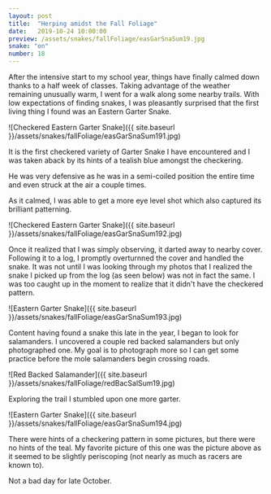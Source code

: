 ```yaml
---
layout: post
title:  "Herping amidst the Fall Foliage"
date:   2019-10-24 10:00:00
preview: /assets/snakes/fallFoliage/easGarSnaSum19.jpg
snake: "on"
number: 18
---
```


After the intensive start to my school year, things have finally calmed down thanks to a half week of classes. Taking advantage of the weather remaining unusually warm, I went for a walk along some nearby trails. With low expectations of finding snakes, I was pleasantly surprised that the first living thing I found was an Eastern Garter Snake.

![Checkered Eastern Garter Snake]({{ site.baseurl }}/assets/snakes/fallFoliage/easGarSnaSum191.jpg)

It is the first checkered variety of Garter Snake I have encountered and I was taken aback by its hints of a tealish blue amongst the checkering. 

He was very defensive as he was in a semi-coiled position the entire time and even struck at the air a couple times. 

As it calmed, I was able to get a more eye level shot which also captured its brilliant patterning.

![Checkered Eastern Garter Snake]({{ site.baseurl }}/assets/snakes/fallFoliage/easGarSnaSum192.jpg)

Once it realized that I was simply observing, it darted away to nearby cover. Following it to a log, I promptly overturnned the cover and handled the snake. It was not until I was looking through my photos that I realized the snake I picked up from the log (as seen below) was not in fact the same. I was too caught up in the moment to realize that it didn't have the checkered pattern.

![Eastern Garter Snake]({{ site.baseurl }}/assets/snakes/fallFoliage/easGarSnaSum193.jpg)

Content having found a snake this late in the year, I began to look for salamanders. I uncovered a couple red backed salamanders but only photographed one. My goal is to photograph more so I can get some practice before the mole salamanders begin crossing roads. 

![Red Backed Salamander]({{ site.baseurl }}/assets/snakes/fallFoliage/redBacSalSum19.jpg)

Exploring the trail I stumbled upon one more garter. 

![Eastern Garter Snake]({{ site.baseurl }}/assets/snakes/fallFoliage/easGarSnaSum194.jpg)

There were hints of a checkering pattern in some pictures, but there were no hints of the teal. My favorite picture of this one was the picture above as it seemed to be slightly periscoping (not nearly as much as racers are known to).

Not a bad day for late October.